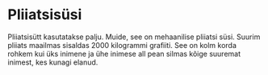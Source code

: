 # Pliiatsisüsi

Pliiatsisütt kasutatakse palju. Muide, see on mehaanilise pliiatsi süsi. Suurim
pliiats maailmas sisaldas 2000 kilogrammi grafiiti. See on kolm korda rohkem kui
üks inimene ja ühe inimese all pean silmas kõige suuremat inimest, kes kunagi
elanud.
